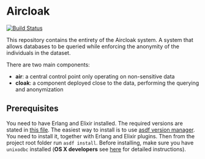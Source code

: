 Aircloak
========

[![Build
Status](https://travis-ci.com/Aircloak/aircloak.svg?token=SwtqZyez24jMwX5xQx9U&branch=develop)](https://magnum.travis-ci.com/Aircloak/aircloak)

This repository contains the entirety of the Aircloak system.
A system that allows databases to be queried while enforcing
the anonymity of the individuals in the dataset.

There are two main components:

- __air__: a central control point only operating on non-sensitive data
- __cloak__: a component deployed close to the data, performing the querying and anonymization

## Prerequisites

You need to have Erlang and Elixir installed. The required versions are stated in [this file](.tool-versions). The easiest way to install is to use [asdf version manager](https://github.com/asdf-vm/asdf). You need to install it, together with Erlang and Elixir plugins. Then from the project root folder run `asdf install`. Before installing, make sure you have `unixodbc` installed (__OS X developers__ see [here](./cloak/osx_erlang_with_odbc.md) for detailed instructions).
